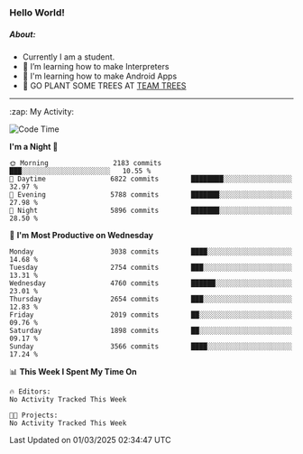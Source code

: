 ### Hello World!

##### About:
- Currently I am a student.
- 🌱 I’m learning how to make Interpreters
- 🌱 I'm learning how to make Android Apps
- 🌱 GO PLANT SOME TREES AT [TEAM TREES](https://teamtrees.org/)

---
  <summary>:zap: My Activity:</summary>
  
<!--START_SECTION:waka-->
![Code Time](http://img.shields.io/badge/Code%20Time-1%2C661%20hrs%2033%20mins-blue)

**I'm a Night 🦉** 

```text
🌞 Morning                2183 commits        ███░░░░░░░░░░░░░░░░░░░░░░   10.55 % 
🌆 Daytime                6822 commits        ████████░░░░░░░░░░░░░░░░░   32.97 % 
🌃 Evening                5788 commits        ███████░░░░░░░░░░░░░░░░░░   27.98 % 
🌙 Night                  5896 commits        ███████░░░░░░░░░░░░░░░░░░   28.50 % 
```
📅 **I'm Most Productive on Wednesday** 

```text
Monday                   3038 commits        ████░░░░░░░░░░░░░░░░░░░░░   14.68 % 
Tuesday                  2754 commits        ███░░░░░░░░░░░░░░░░░░░░░░   13.31 % 
Wednesday                4760 commits        ██████░░░░░░░░░░░░░░░░░░░   23.01 % 
Thursday                 2654 commits        ███░░░░░░░░░░░░░░░░░░░░░░   12.83 % 
Friday                   2019 commits        ██░░░░░░░░░░░░░░░░░░░░░░░   09.76 % 
Saturday                 1898 commits        ██░░░░░░░░░░░░░░░░░░░░░░░   09.17 % 
Sunday                   3566 commits        ████░░░░░░░░░░░░░░░░░░░░░   17.24 % 
```


📊 **This Week I Spent My Time On** 

```text
🔥 Editors: 
No Activity Tracked This Week

🐱‍💻 Projects: 
No Activity Tracked This Week
```


 Last Updated on 01/03/2025 02:34:47 UTC
<!--END_SECTION:waka-->

